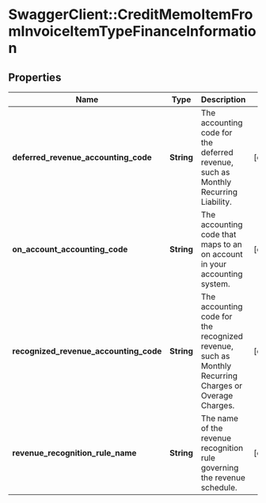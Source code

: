 # SwaggerClient::CreditMemoItemFromInvoiceItemTypeFinanceInformation

## Properties
Name | Type | Description | Notes
------------ | ------------- | ------------- | -------------
**deferred_revenue_accounting_code** | **String** | The accounting code for the deferred revenue, such as Monthly Recurring Liability.  | [optional] 
**on_account_accounting_code** | **String** | The accounting code that maps to an on account in your accounting system.  | [optional] 
**recognized_revenue_accounting_code** | **String** | The accounting code for the recognized revenue, such as Monthly Recurring Charges or Overage Charges.  | [optional] 
**revenue_recognition_rule_name** | **String** | The name of the revenue recognition rule governing the revenue schedule.  | [optional] 


